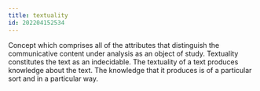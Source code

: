 ```yaml
---
title: textuality
id: 202204152534
---
```


Concept which comprises all of the attributes that distinguish the communicative content under analysis as an object of study. Textuality constitutes the text as an indecidable. The textuality of a text produces knowledge about the text. The knowledge that it produces is of a particular sort and in a particular way.
